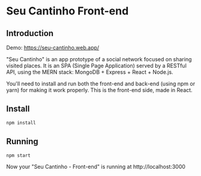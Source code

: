 # Seu Cantinho Front-end

## Introduction

Demo: https://seu-cantinho.web.app/

"Seu Cantinho" is an app prototype of a social network focused on sharing visited places. It is an SPA (Single Page Application) served by a RESTful API, using the MERN stack: MongoDB + Express + React + Node.js.

You'll need to install and run both the front-end and back-end (using npm or yarn) for making it work properly.
This is the front-end side, made in React.

## Install

```sh
npm install
```

## Running

```sh
npm start
```

Now your "Seu Cantinho - Front-end" is running at http://localhost:3000
